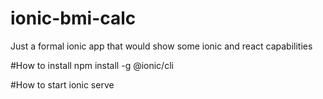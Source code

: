 # ionic-bmi-calc
Just a formal ionic app that would show some ionic and react capabilities

#How to install
npm install -g @ionic/cli

#How to start
ionic serve
